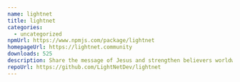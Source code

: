 ```yaml
---
name: lightnet
title: lightnet
categories:
  - uncategorized
npmUrl: https://www.npmjs.com/package/lightnet
homepageUrl: https://lightnet.community
downloads: 525
description: Share the message of Jesus and strengthen believers worldwide.
repoUrl: https://github.com/LightNetDev/lightnet
---
```

